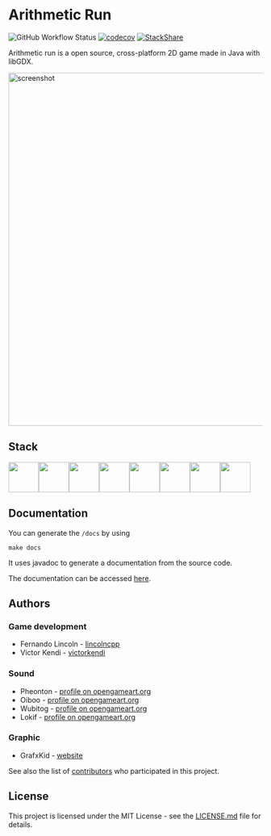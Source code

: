 # Arithmetic Run

![GitHub Workflow Status](https://img.shields.io/github/workflow/status/lincolncpp/corrida_aritmetica/Java%20CI%20with%20Gradle)
[![codecov](https://codecov.io/gh/lincolncpp/corrida_aritmetica/branch/master/graph/badge.svg)](https://codecov.io/gh/lincolncpp/corrida_aritmetica)
[![StackShare](http://img.shields.io/badge/tech-stack-0690fa.svg?style=flat)](https://stackshare.io/lincolncpp/corrida-aritmetica)

Arithmetic run is a open source, cross-platform 2D game made in Java with libGDX.

<img src="https://i.ibb.co/tM5hMdC/gith.png" width="700px" alt="screenshot"></a>

## Stack
[<img src="https://img.stackshare.io/service/995/K85ZWV2F.png" height="60px"><img src="https://img.stackshare.io/service/1010/m8jf0po4imu8t5eemjdd.png" height="60px"><img src="https://img.stackshare.io/service/4339/3c827c8875b77acbbaf83c73eecd0a43_400x400.png" height="60px"><img src="https://img.stackshare.io/service/27/sBsvBbjY.png" height="60px"><img src="https://img.stackshare.io/service/975/gradlephant-social-black-bg.png" height="60px"><img src="https://img.stackshare.io/service/2020/874086.png" height="60px"><img src="https://img.stackshare.io/service/11563/actions.png" height="60px"><img src="https://img.stackshare.io/service/2673/Codecov_Mark_Circle_Pink.png" height="60px">](https://stackshare.io/lincolncpp/corrida-aritmetica)

## Documentation
You can generate the `/docs` by using
```
make docs
```
It uses javadoc to generate a documentation from the source code.

The documentation can be accessed [here](https://lincolncpp.github.io/arithmetic-run/).

## Authors

### Game development
- Fernando Lincoln - [lincolncpp](https://github.com/lincolncpp)
- Victor Kendi - [victorkendi](https://github.com/victorkendi)

### Sound
- Pheonton - [profile on opengameart.org](https://opengameart.org/users/pheonton)
- Oiboo - [profile on opengameart.org](https://opengameart.org/users/oiboo)
- Wubitog - [profile on opengameart.org](https://opengameart.org/users/wubitog)
- Lokif - [profile on opengameart.org](https://opengameart.org/users/lokif)

### Graphic
- GrafxKid - [website](https://grafxkid.tumblr.com/)

See also the list of [contributors](/contributors) who participated in this project.

## License
This project is licensed under the MIT License - see the [LICENSE.md](/LICENSE) file for details.
